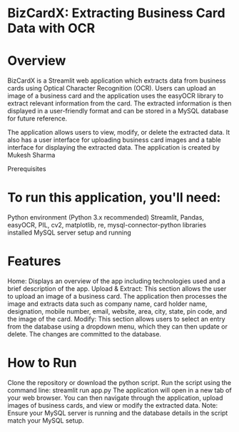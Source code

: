 # BizCardX: Extracting Business Card Data with OCR

#  Overview
BizCardX is a Streamlit web application which extracts data from business cards using Optical Character Recognition (OCR). Users can upload an image of a business card and the application uses the easyOCR library to extract relevant information from the card. The extracted information is then displayed in a user-friendly format and can be stored in a MySQL database for future reference.

The application allows users to view, modify, or delete the extracted data. It also has a user interface for uploading business card images and a table interface for displaying the extracted data. The application is created by Mukesh Sharma

Prerequisites
# To run this application, you'll need:

Python environment (Python 3.x recommended)
Streamlit, Pandas, easyOCR, PIL, cv2, matplotlib, re, mysql-connector-python libraries installed
MySQL server setup and running
#    Features
Home: Displays an overview of the app including technologies used and a brief description of the app.
Upload & Extract: This section allows the user to upload an image of a business card. The application then processes the image and extracts data such as company name, card holder name, designation, mobile number, email, website, area, city, state, pin code, and the image of the card.
Modify: This section allows users to select an entry from the database using a dropdown menu, which they can then update or delete. The changes are committed to the database.
#    How to Run
Clone the repository or download the python script.
Run the script using the command line: streamlit run app.py
The application will open in a new tab of your web browser. You can then navigate through the application, upload images of business cards, and view or modify the extracted data.
Note: Ensure your MySQL server is running and the database details in the script match your MySQL setup.
    
